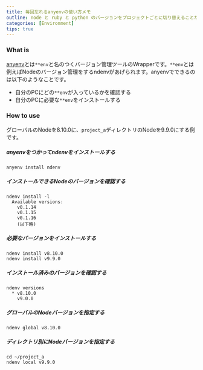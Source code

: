 ```yaml
---
title: 毎回忘れるanyenvの使い方メモ
outline: node と ruby と python のバージョンをプロジェクトごとに切り替えることが多いのでanyenv入れて管理をしているのですが、毎回使い方を忘れるのでメモを残します。
categories: [Environment]
tips: true
---
```


### What is
[anyenv](https://github.com/riywo/anyenv)とは`**env`と名のつくバージョン管理ツールのWrapperです。`**env`とは例えばNodeのバージョン管理をするndenvがあげられます。anyenvでできるのは以下のようなことです。

- 自分のPCにどの`**env`が入っているかを確認する
- 自分のPCに必要な`**env`をインストールする

### How to use

グローバルのNodeを8.10.0に、`project_a`ディレクトリのNodeを9.9.0にする例です。

#####  anyenvをつかってndenvをインストールする
```shell
anyenv install ndenv
```

##### インストールできるNodeのバージョンを確認する
```shell
ndenv install -l
  Available versions:
    v0.1.14
    v0.1.15
    v0.1.16
    (以下略) 
```

##### 必要なバージョンをインストールする
```shell
ndenv install v8.10.0
ndenv install v9.9.0
```

#####  インストール済みのバージョンを確認する
```shell
ndenv versions
  * v8.10.0
    v9.0.0
```

##### グローバルのNodeバージョンを指定する
```shell
ndenv global v8.10.0
```

##### ディレクトリ別にNodeバージョンを指定する
```shell
cd ~/project_a
ndenv local v9.9.0
```

